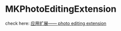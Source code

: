 # MKPhotoEditingExtension

check here: [应用扩展—— photo editing extension](http://mkapple.cn/2016/06/27/PhotoEditingExtension)
